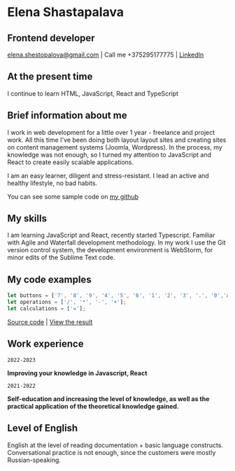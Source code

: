 # Elena Shastapalava
## Frontend developer

<a href="mailto:elena.shestopalova@gmail.com">elena.shestopalova@gmail.com</a>
| Call me +375295177775 | <a href="https://www.linkedin.com/in/elena-shestopalova/">LinkedIn</a>



## At the present time

I continue to learn HTML, JavaScript, React and TypeScript

## Brief information about me

I work in web development for a little over 1 year - freelance and project work. All this time I've been doing both layout layout sites and creating sites on content management systems (Joomla, Wordpress). In the process, my knowledge was not enough, so I turned my attention to JavaScript and React to create easily scalable applications.

I am an easy learner, diligent and stress-resistant. I lead an active and healthy lifestyle, no bad habits.

You can see some sample code on [my github](https://github.com/ezhb)

## My skills

I am learning JavaScript and React, recently started Typescript. Familiar with Agile and Waterfall development methodology. In my work I use the Git version control system, the development environment is WebStorm, for minor edits of the Sublime Text code.

## My code examples

```javascript
let buttons = ['7', '8', '9', '4', '5', '6', '1', '2', '3', '.', '0','AC'];
let operations = ['/', '*', '-', '+'];
let calculations = ['='];
```

[Source code](https://github.com/ezhb/calculator-on-JS) | [View the result](https://ezhb.github.io/calculator-on-JS/)

## Work experience

`2022-2023`

__Improving your knowledge in Javascript, React__

`2021-2022`

__Self-education and increasing the level of knowledge, as well as the practical application of the theoretical knowledge gained.__

## Level of English

English at the level of reading documentation + basic language constructs. Conversational practice is not enough, since the customers were mostly Russian-speaking.

